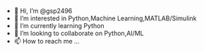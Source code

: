- 👋 Hi, I’m @gsp2496
- 👀 I’m interested in Python,Machine Learning,MATLAB/Simulink
- 🌱 I’m currently learning Python
- 💞️ I’m looking to collaborate on Python,AI/ML
- 📫 How to reach me ...

<!---
gsp2496/gsp2496 is a ✨ special ✨ repository because its `README.md` (this file) appears on your GitHub profile.
You can click the Preview link to take a look at your changes.
--->
